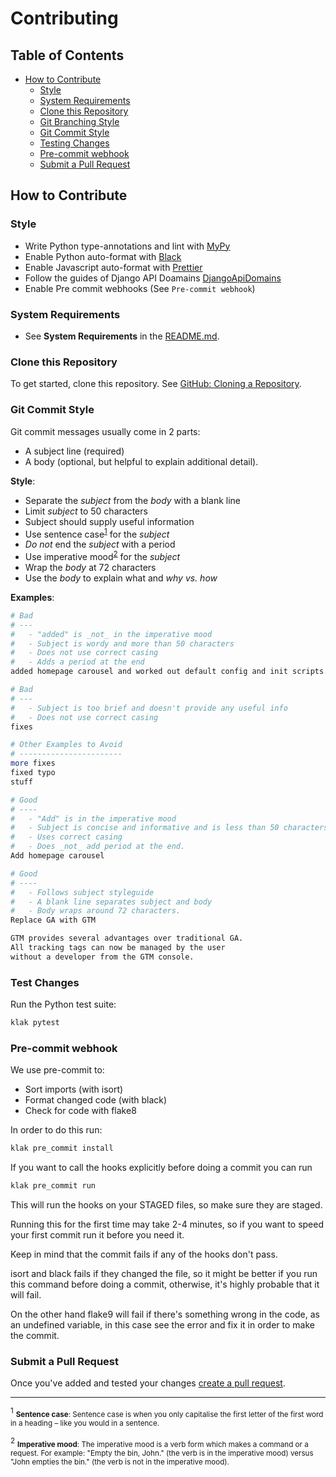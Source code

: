 # Contributing

## Table of Contents

-   [How to Contribute](#how-to-contribute)
    -   [Style](#style)
    -   [System Requirements](#system-requirements)
    -   [Clone this Repository](#clone-this-repository)
    -   [Git Branching Style](#git-branching-style)
    -   [Git Commit Style](#git-commit-style)
    -   [Testing Changes](#testing-changes)
    -   [Pre-commit webhook](#pre-commit-webhook)
    -   [Submit a Pull Request](#submit-a-pull-request)

## How to Contribute

### Style

-   Write Python type-annotations and lint with [MyPy]
-   Enable Python auto-format with [Black]
-   Enable Javascript auto-format with [Prettier]
-   Follow the guides of Django API Doamains [DjangoApiDomains]
-   Enable Pre commit webhooks (See `Pre-commit webhook`)

### System Requirements

-   See **System Requirements** in the [README.md](./README.md).

### Clone this Repository

To get started, clone this repository. See [GitHub: Cloning a Repository](https://help.github.com/en/articles/cloning-a-repository).

### Git Commit Style

Git commit messages usually come in 2 parts:

-   A subject line (required)
-   A body (optional, but helpful to explain additional detail).

**Style**:

-   Separate the _subject_ from the _body_ with a blank line
-   Limit _subject_ to 50 characters
-   Subject should supply useful information
-   Use sentence case<sup>[1](#footnote-1)</sup> for the _subject_
-   _Do not_ end the _subject_ with a period
-   Use imperative mood<sup>[2](#footnote-2)</sup> for the _subject_
-   Wrap the _body_ at 72 characters
-   Use the _body_ to explain what and _why vs. how_

**Examples**:

```bash
# Bad
# ---
#   - "added" is _not_ in the imperative mood
#   - Subject is wordy and more than 50 characters
#   - Does not use correct casing
#   - Adds a period at the end
added homepage carousel and worked out default config and init scripts.

# Bad
# ---
#   - Subject is too brief and doesn't provide any useful info
#   - Does not use correct casing
fixes

# Other Examples to Avoid
# -----------------------
more fixes
fixed typo
stuff

# Good
# ----
#   - "Add" is in the imperative mood
#   - Subject is concise and informative and is less than 50 characters
#   - Uses correct casing
#   - Does _not_ add period at the end.
Add homepage carousel

# Good
# ----
#   - Follows subject styleguide
#   - A blank line separates subject and body
#   - Body wraps around 72 characters.
Replace GA with GTM

GTM provides several advantages over traditional GA.
All tracking tags can now be managed by the user
without a developer from the GTM console.

```

### Test Changes

Run the Python test suite:

```bash
klak pytest
```

### Pre-commit webhook
We use pre-commit to:
* Sort imports (with isort)
* Format changed code (with black)
* Check for code with flake8

In order to do this run:
```bash
klak pre_commit install
```

If you want to call the hooks explicitly before doing a commit you can run

```bash
klak pre_commit run
```
This will run the hooks on your STAGED files, so make sure they are staged.

Running this for the first time may take 2-4 minutes, so if you want to speed your first commit run it before you need it.

Keep in mind that the commit fails if any of the hooks don't pass.

isort and black fails if they changed the file, so it might be better if you run this command before doing a commit,
otherwise, it's highly probable that it will fail.

On the other hand flake9 will fail if there's something wrong in the code, as an undefined variable, in this case see
the error and fix it in order to make the commit.


### Submit a Pull Request

Once you've added and tested your changes [create a pull request](https://help.github.com/en/articles/creating-a-pull-request).

---

<sup id="footnote-1">1</sup> <small>**Sentence case**: Sentence case is when you only capitalise the first letter of the first word in a heading – like you would in a sentence.</small>

<sup id="footnote-2">2</sup> <small>**Imperative mood**: The imperative mood is a verb form which makes a command or a request. For example: "Empty the bin, John." (the verb is in the imperative mood) versus "John empties the bin." (the verb is not in the imperative mood).</small>

<!-- Links -->
<!-- NOTE: Please keep this list alphabetized. -->

[black]: https://github.com/python/black "Python Black"
[djangoapidomains]: https://phalt.github.io/django-api-domains/ "Django API Domains"
[editorconfig]: https://editorconfig.org/#download "Editor Config"
[mypy]: http://mypy-lang.org/ "MyPy"
[prettier]: https://github.com/python/black "Prettier"

<!-- End Links -->
